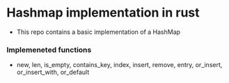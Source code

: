 # Hashmap implementation in rust
* This repo contains a basic implementation of a HashMap

### Implemeneted functions
* new, len, is_empty, contains_key, index, insert, remove, entry, or_insert, or_insert_with, or_default
